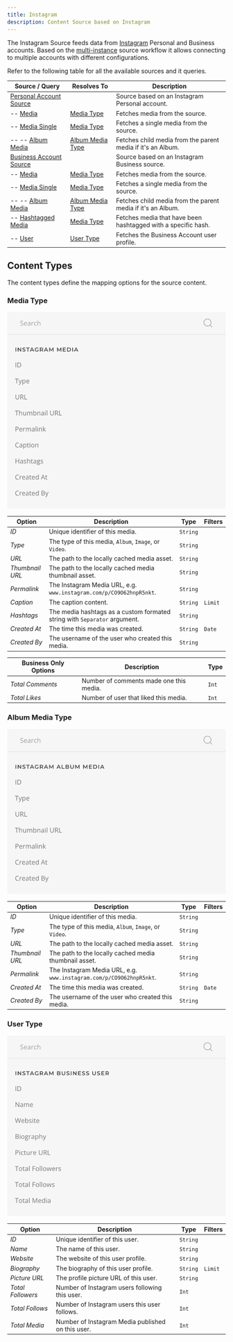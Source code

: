 ```yaml
---
title: Instagram
description: Content Source based on Instagram
---
```


<!--@include: ../_partials/provider-intro-->

The Instagram Source feeds data from [Instagram](https://www.instagram.com/) Personal and Business accounts. Based on the [multi-instance](/essentials-for-yootheme-pro/addons/sources/multi-instance-sources) source workflow it allows connecting to multiple accounts with different configurations.

Refer to the following table for all the available sources and it queries.

| Source / Query | Resolves To | Description |
| --- | --- | --- |
| [Personal Account Source](./instagram/personal) | | Source based on an Instagram Personal account. |
| -- [Media](./instagram/personal#media-query) | [Media Type](#media-type) | Fetches media from the source. |
| -- [Media Single](./instagram/personal#media-single-query) | [Media Type](#media-type) | Fetches a single media from the source. |
| -- -- [Album Media](./instagram/personal#album-media-query) | [Album Media Type](#album-media-type) | Fetches child media from the parent media if it's an Album. |
| [Business Account Source](./instagram/business) | | Source based on an Instagram Business source. |
| -- [Media](./instagram/business#media-query) | [Media Type](#media-type) | Fetches media from the source. |
| -- [Media Single](./instagram/business#media-single-query) | [Media Type](#media-type) | Fetches a single media from the source. |
| -- -- [Album Media](./instagram/business#album-media-query) | [Album Media Type](#album-media-type) | Fetches child media from the parent media if it's an Album. |
| -- [Hashtagged Media](./instagram/business#hashtagged-media-query) | [Media Type](#media-type) | Fetches media that have been hashtagged with a specific hash. |
| -- [User](./instagram/business#user-query) | [User Type](#user-type) | Fetches the Business Account user profile. |

## Content Types

The content types define the mapping options for the source content.

### Media Type

![Instagram Media Mapping](../assets/providers/ig-type-media.webp)

| Option | Description | Type | Filters |
| --- | --- | --- | --- |
| *ID* | Unique identifier of this media. | `String` |
| *Type* | The type of this media, `Album`, `Image`, or `Video`. | `String` |
| *URL* | The path to the locally cached media asset. | `String` |
| *Thumbnail URL* | The path to the locally cached media thumbnail asset. | `String` |
| *Permalink* | The Instagram Media URL, e.g. `www.instagram.com/p/CO9O62hnpR5nkt`. | `String` |
| *Caption* | The caption content. | `String` | `Limit` |
| *Hashtags* | The media hashtags as a custom formated string with `Separator` argument. | `String` |
| *Created At* | The time this media was created. | `String` | `Date` |
| *Created By* | The username of the user who created this media. | `String` |

| Business Only Options | Description | Type |
| --- | --- | --- |
| *Total Comments* | Number of comments made one this media. | `Int` |
| *Total Likes* | Number of user that liked this media. | `Int` |

### Album Media Type

![Instagram Album Media Mapping](../assets/providers/ig-type-album-media.webp)

| Option | Description | Type | Filters |
| --- | --- | --- | --- |
| *ID* | Unique identifier of this media. | `String` |
| *Type* | The type of this media, `Album`, `Image`, or `Video`. | `String` |
| *URL* | The path to the locally cached media asset. | `String` |
| *Thumbnail URL* | The path to the locally cached media thumbnail asset. | `String` |
| *Permalink* | The Instagram Media URL, e.g. `www.instagram.com/p/CO9O62hnpR5nkt`. | `String` |
| *Created At* | The time this media was created. | `String` | `Date` |
| *Created By* | The username of the user who created this media. | `String` |

### User Type

![Instagram User Mapping](../assets/providers/ig-type-user.webp)

| Option | Description | Type | Filters |
| --- | --- | --- | --- |
| *ID* | Unique identifier of this user. | `String` |
| *Name* | The name of this user. | `String` |
| *Website* | The website of this user profile. | `String` |
| *Biography* | The biography of this user profile. | `String` | `Limit` |
| *Picture URL* | The profile picture URL of this user. | `String` |
| *Total Followers* | Number of Instagram users following this user. | `Int` |
| *Total Follows* | Number of Instagram users this user follows. | `Int` |
| *Total Media* | Number of Instagram Media published on this user. | `Int` |
